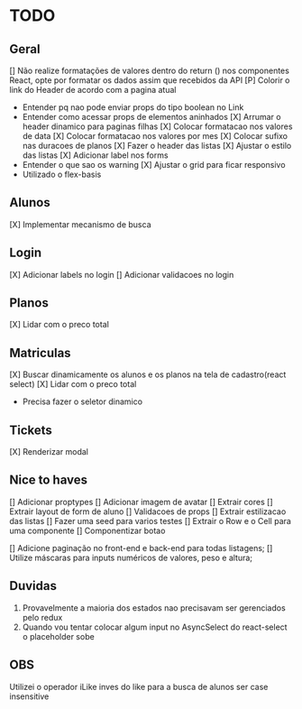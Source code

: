 # TODO

## Geral
[] Não realize formatações de valores dentro do return () nos componentes React, opte por formatar os dados assim que recebidos da API
[P] Colorir o link do Header de acordo com a pagina atual
  - Entender pq nao pode enviar props do tipo boolean no Link
  - Entender como acessar props de elementos aninhados
[X] Arrumar o header dinamico para paginas filhas
[X] Colocar formatacao nos valores de data
[X] Colocar formatacao nos valores por mes
[X] Colocar sufixo nas duracoes de planos
[X] Fazer o header das listas
[X] Ajustar o estilo das listas
[X] Adicionar label nos forms
  - Entender o que sao os warning
[X] Ajustar o grid para ficar responsivo
  - Utilizado o flex-basis

## Alunos
[X] Implementar mecanismo de busca

## Login
[X] Adicionar labels no login
[] Adicionar validacoes no login

## Planos
[X] Lidar com o preco total

## Matriculas
[X] Buscar dinamicamente os alunos e os planos na tela de cadastro(react select)
[X] Lidar com o preco total
  - Precisa fazer o seletor dinamico

## Tickets
[X] Renderizar modal


## Nice to haves
[] Adicionar proptypes
[] Adicionar imagem de avatar
[] Extrair cores
[] Extrair layout de form de aluno
[] Validacoes de props
[] Extrair estilizacao das listas
[] Fazer uma seed para varios testes
[] Extrair o Row e o Cell para uma componente
[] Componentizar botao

[] Adicione paginação no front-end e back-end para todas listagens;
[] Utilize máscaras para inputs numéricos de valores, peso e altura;

## Duvidas
1. Provavelmente a maioria dos estados nao precisavam ser gerenciados pelo redux
2. Quando vou tentar colocar algum input no AsyncSelect do react-select o placeholder sobe

## OBS
Utilizei o operador iLike inves do like para a busca de alunos ser case insensitive
